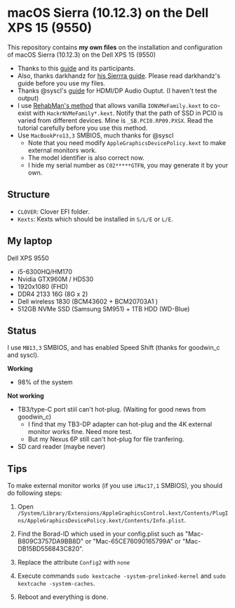 # macOS Sierra (10.12.3) on the Dell XPS 15 (9550)
This repository contains **my own files** on the installation and configuration of macOS Sierra (10.12.3) on the Dell XPS 15 (9550)

* Thanks to this [guide][1] and its participants.
* Also, thanks darkhandz for [his Sierrra guide](https://github.com/darkhandz/XPS15-9550-Sierra). Please read darkhandz's guide before you use my files.
* Thanks @syscl's [guide](http://www.insanelymac.com/forum/topic/319211-guide-fix-skylake-hdmidp-output/) for HDMI/DP Audio Ouptut. (I haven't test the output)
* I use [RehabMan's method](http://www.insanelymac.com/forum/topic/312803-patch-for-using-nvme-under-macos-sierra-is-ready/page-29#entry2322636) that allows vanilla `IONVMeFamily.kext` to co-exist with `HackrNVMeFamily*.kext`. Notify that the path of SSD in PCI0 is varied from different devices. Mine is `_SB.PCI0.RP09.PXSX`. Read the tutorial carefully before you use this method.
* Use `MacBookPro13,3` SMBIOS, much thanks for @syscl
  * Note that you need modify `AppleGraphicsDevicePolicy.kext` to make external monitors work.
  * The model identifier is also correct now.
  * I hide my serial number as `C02*****GTFN`, you may generate it by your own.

## Structure
* `CLOVER`: Clover EFI folder.
* `Kexts`: Kexts which should be installed in `S/L/E` or `L/E`.

## My laptop
Dell XPS 9550

* i5-6300HQ/HM170
* Nvidia GTX960M / HD530
* 1920x1080 (FHD)
* DDR4 2133 16G (8G x 2)
* Dell wireless 1830 (BCM43602 + BCM20703A1 )
* 512GB NVMe SSD (Samsung SM951) + 1TB HDD (WD-Blue)

## Status

I use `MB13,3` SMBIOS, and has enabled Speed Shift (thanks for goodwin_c and syscl).

**Working**

* 98% of the system

**Not working**

* TB3/type-C port stiil can't hot-plug. (Waiting for good news from goodwin_c)
    * I find that my TB3-DP adapter can hot-plug and the 4K external monitor works fine. Need more test.
    * But my Nexus 6P still  can't hot-plug for file tranfering.
* SD card reader (maybe never)

## Tips

To make external monitor works (if you use `iMac17,1` SMBIOS), you should do following steps:

1. Open `/System/Library/Extensions/AppleGraphicsControl.kext/Contents/PlugIns/AppleGraphicsDevicePolicy.kext/Contents/Info.plist`.
2. Find the Borad-ID which used in your config.plist such as "Mac-B809C3757DA9BB8D" or "Mac-65CE76090165799A" or "Mac-DB15BD556843C820".
3. Replace the attribute `Config2` with `none`
4. Execute commands `sudo kextcache -system-prelinked-kernel` and `sudo kextcache -system-caches`.
5. Reboot and everything is done.

   [1]:http://www.tonymacx86.com/threads/guide-wip-dell-xps-15-9550-skylake-gtx960m-ssd-via-clover-uefi.192598/
